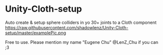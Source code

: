 # Unity-Cloth-setup
Auto create &amp; setup sphere colliders in yo 30+ joints to a Cloth component
https://raw.githubusercontent.com/shadowlenz/Unity-Cloth-setup/master/examplePic.png

Free to use. Please mention my name "Eugene Chu" @LenZ_Chu if you can ;3
